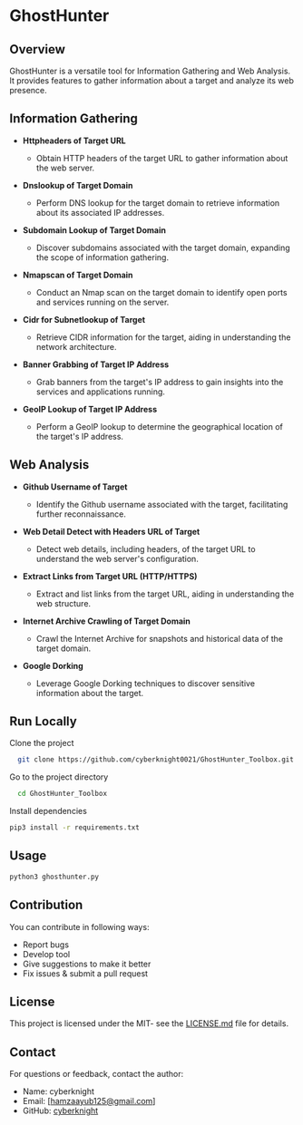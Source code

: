 # GhostHunter

## Overview

GhostHunter is a versatile tool for Information Gathering and Web Analysis. It provides features to gather information about a target and analyze its web presence.

## Information Gathering

- **Httpheaders of Target URL**
  - Obtain HTTP headers of the target URL to gather information about the web server.

- **Dnslookup of Target Domain**
  - Perform DNS lookup for the target domain to retrieve information about its associated IP addresses.

- **Subdomain Lookup of Target Domain**
  - Discover subdomains associated with the target domain, expanding the scope of information gathering.

- **Nmapscan of Target Domain**
  - Conduct an Nmap scan on the target domain to identify open ports and services running on the server.

- **Cidr for Subnetlookup of Target**
  - Retrieve CIDR information for the target, aiding in understanding the network architecture.

- **Banner Grabbing of Target IP Address**
  - Grab banners from the target's IP address to gain insights into the services and applications running.

- **GeoIP Lookup of Target IP Address**
  - Perform a GeoIP lookup to determine the geographical location of the target's IP address.

## Web Analysis

- **Github Username of Target**
  - Identify the Github username associated with the target, facilitating further reconnaissance.

- **Web Detail Detect with Headers URL of Target**
  - Detect web details, including headers, of the target URL to understand the web server's configuration.

- **Extract Links from Target URL (HTTP/HTTPS)**
  - Extract and list links from the target URL, aiding in understanding the web structure.

- **Internet Archive Crawling of Target Domain**
  - Crawl the Internet Archive for snapshots and historical data of the target domain.

- **Google Dorking**
  - Leverage Google Dorking techniques to discover sensitive information about the target.

## Run Locally  

Clone the project  

~~~bash  
  git clone https://github.com/cyberknight0021/GhostHunter_Toolbox.git
~~~

Go to the project directory  

~~~bash  
  cd GhostHunter_Toolbox
~~~

Install dependencies  

~~~bash  
pip3 install -r requirements.txt
~~~


## Usage

~~~bash  
python3 ghosthunter.py
~~~

## Contribution
You can contribute in following ways:

- Report bugs
- Develop tool
- Give suggestions to make it better
- Fix issues & submit a pull request

## License

This project is licensed under the MIT- see the [LICENSE.md](LICENSE.md) file for details.


## Contact

For questions or feedback, contact the author:

- Name: cyberknight
- Email: [hamzaayub125@gmail.com]
- GitHub: [cyberknight](https://github.com/cyberknight0021)